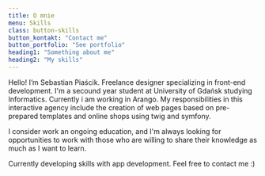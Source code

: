 ```yaml
---
title: O mnie
menu: Skills  
class: button-skills
button_kontakt: "Contact me"
button_portfolio: "See portfolio"
heading1: "Something about me"
heading2: "My skills"
---
```


Hello! I’m Sebastian Piaścik. Freelance designer specializing in front-end development. I'm a secound year student at University of Gdańsk studying Informatics. Currently i am working in Arango. My responsibilities in this interactive agency include the creation of web pages based on pre-prepared templates and online shops using twig and symfony.

I consider work an ongoing education, and I'm always looking for opportunities to work with those who are willing to share their knowledge as much as I want to learn.

Currently developing skills with app development. Feel free to contact me :)